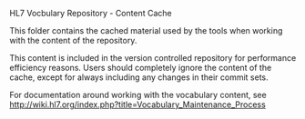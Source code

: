 HL7 Vocbulary Repository - Content Cache

This folder contains the cached material used
by the tools when working with the content of 
the repository.

This content is included in the version controlled 
repository for performance efficiency reasons. 
Users should completely ignore the content of the 
cache, except for always including any changes in
their commit sets.

For documentation around working with the vocabulary content,
see http://wiki.hl7.org/index.php?title=Vocabulary_Maintenance_Process
